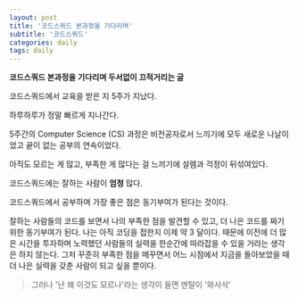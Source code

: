 ```yaml
---
layout: post
title: '코드스쿼드 본과정을 기다리며'
subtitle: '코드스쿼드'
categories: daily
tags: daily
---
```


**코드스쿼드 본과정을 기다리며 두서없이 끄적거리는 글**

코드스쿼드에서 교육을 받은 지 5주가 지났다.

하루하루가 정말 빠르게 지나간다.

5주간의 Computer Science (CS) 과정은 비전공자로서 느끼기에 모두 새로운 나날이었고 끝이 없는 공부의 연속이었다.

아직도 모르는 게 많고, 부족한 게 많다는 걸 느끼기에 설렘과 걱정이 뒤섞여있다.

코드스쿼드에는 잘하는 사람이 **엄청** 많다.

코드스쿼드에서 공부하며 가장 좋은 점은 동기부여가 된다는 것이다.

잘하는 사람들의 코드를 보면서 나의 부족한 점을 발견할 수 있고, 더 나은 코드를 짜기 위한 동기부여가 된다. 나는 아직 코딩을 접한지 이제 약 3 달이다. 때문에 이전에 더 많은 시간을 투자하며 노력했던 사람들의 실력을 한순간에 따라잡을 수 있을 거라는 생각은 하지 않는다. 그저 꾸준히 부족한 점을 메꾸면서 어느 시점에서 지금을 돌아보았을 때 더 나은 실력을 갖춘 사람이 되고 싶을 뿐이다.

> 그러나 '난 왜 이것도 모르나'라는 생각이 들면 멘탈이 '와사삭'
